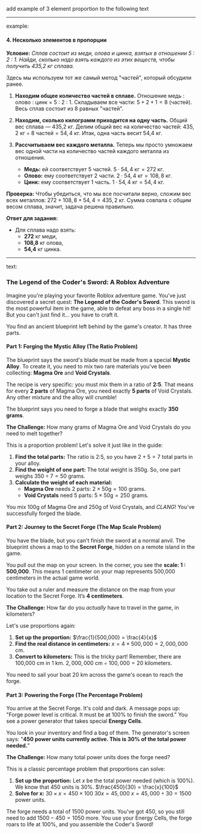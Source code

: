 add example of 3 element proportion to the following text

---

example:

#### 4. Несколько элементов в пропорции

**Условие:**
_Сплав состоит из меди, олова и цинка, взятых в отношении 5 : 2 : 1. Найди, сколько надо взять каждого из этих веществ, чтобы получить 435,2 кг сплава._

Здесь мы используем тот же самый метод "частей", который обсудили ранее.

1.  **Находим общее количество частей в сплаве.**
    Отношение медь : олово : цинк = 5 : 2 : 1.
    Складываем все части: $5 + 2 + 1 = 8$ (частей).
    Весь сплав состоит из 8 равных "частей".

2.  **Находим, сколько килограмм приходится на одну часть.**
    Общий вес сплава — 435,2 кг.
    Делим общий вес на количество частей:
    $435,2 \text{ кг} \div 8 \text{ частей} = 54,4 \text{ кг}$.
    Итак, одна часть весит 54,4 кг.

3.  **Рассчитываем вес каждого металла.**
    Теперь мы просто умножаем вес одной части на количество частей каждого металла из отношения.
    - **Медь:** ей соответствует 5 частей.
      $5 \cdot 54,4 \text{ кг} = 272 \text{ кг}$.
    - **Олово:** ему соответствует 2 части.
      $2 \cdot 54,4 \text{ кг} = 108,8 \text{ кг}$.
    - **Цинк:** ему соответствует 1 часть.
      $1 \cdot 54,4 \text{ кг} = 54,4 \text{ кг}$.

**Проверка:** Чтобы убедиться, что мы все посчитали верно, сложим вес всех металлов:
$272 + 108,8 + 54,4 = 435,2$ кг.
Сумма совпала с общим весом сплава, значит, задача решена правильно.

**Ответ для задания:**

- Для сплава надо взять:
  - **272** кг меди,
  - **108,8** кг олова,
  - **54,4** кг цинка.

---

text:

### **The Legend of the Coder's Sword: A Roblox Adventure**

Imagine you're playing your favorite Roblox adventure game. You've just discovered a secret quest: **The Legend of the Coder's Sword**. This sword is the most powerful item in the game, able to defeat any boss in a single hit! But you can't just find it... you have to craft it.

You find an ancient blueprint left behind by the game's creator. It has three parts.

#### **Part 1: Forging the Mystic Alloy (The Ratio Problem)**

The blueprint says the sword's blade must be made from a special **Mystic Alloy**. To create it, you need to mix two rare materials you've been collecting: **Magma Ore** and **Void Crystals**.

The recipe is very specific: you must mix them in a ratio of **2:5**. That means for every **2 parts** of Magma Ore, you need exactly **5 parts** of Void Crystals. Any other mixture and the alloy will crumble!

The blueprint says you need to forge a blade that weighs exactly **350 grams**.

**The Challenge:** How many grams of Magma Ore and Void Crystals do you need to melt together?

This is a proportion problem! Let's solve it just like in the guide:

1.  **Find the total parts:** The ratio is 2:5, so you have $2 + 5 = 7$ total parts in your alloy.
2.  **Find the weight of one part:** The total weight is 350g. So, one part weighs $350 \div 7 = 50$ grams.
3.  **Calculate the weight of each material:**
    - **Magma Ore** needs 2 parts: $2 \times 50 \text{g} = 100$ grams.
    - **Void Crystals** need 5 parts: $5 \times 50 \text{g} = 250$ grams.

You mix 100g of Magma Ore and 250g of Void Crystals, and _CLANG_! You've successfully forged the blade.

#### **Part 2: Journey to the Secret Forge (The Map Scale Problem)**

You have the blade, but you can't finish the sword at a normal anvil. The blueprint shows a map to the **Secret Forge**, hidden on a remote island in the game.

You pull out the map on your screen. In the corner, you see the **scale: 1 : 500,000**. This means 1 centimeter on your map represents 500,000 centimeters in the actual game world.

You take out a ruler and measure the distance on the map from your location to the Secret Forge. It’s **4 centimeters**.

**The Challenge:** How far do you _actually_ have to travel in the game, in kilometers?

Let's use proportions again:

1.  **Set up the proportion:** $\frac{1}{500,000} = \frac{4}{x}$
2.  **Find the real distance in centimeters:** $x = 4 \times 500,000 = 2,000,000$ cm.
3.  **Convert to kilometers:** This is the tricky part! Remember, there are 100,000 cm in 1 km.
    $2,000,000 \text{ cm} \div 100,000 = 20$ kilometers.

You need to sail your boat 20 km across the game's ocean to reach the forge.

#### **Part 3: Powering the Forge (The Percentage Problem)**

You arrive at the Secret Forge. It's cold and dark. A message pops up: "Forge power level is critical. It must be at 100% to finish the sword." You see a power generator that takes special **Energy Cells**.

You look in your inventory and find a bag of them. The generator's screen says: "**450 power units currently active. This is 30% of the total power needed.**"

**The Challenge:** How many total power units does the forge need?

This is a classic percentage problem that proportions can solve:

1.  **Set up the proportion:** Let $x$ be the total power needed (which is 100%). We know that 450 units is 30%.
    $\frac{450}{30} = \frac{x}{100}$
2.  **Solve for x:**
    $30 \times x = 450 \times 100$
    $30x = 45,000$
    $x = 45,000 \div 30 = 1500$ power units.

The forge needs a total of 1500 power units. You've got 450, so you still need to add $1500 - 450 = 1050$ more. You use your Energy Cells, the forge roars to life at 100%, and you assemble the Coder's Sword!
